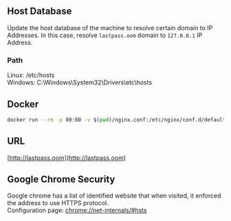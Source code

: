 ## Host Database
Update the host database of the machine to resolve certain domain to IP Addresses. In this case, resolve `lastpass.oom` domain to `127.0.0.1` IP Address.

### Path
Linux: /etc/hosts \
Windows: C:\Windows\System32\Drivers\etc\hosts

## Docker
```sh
docker run --rm -p 80:80 -v $(pwd)/nginx.conf:/etc/nginx/conf.d/default.conf -v $(pwd)/welcome.html:/opt/lastpass/www/index.html nginx
```

## URL
[http://lastpass.oom](http://lastpass.oom)

## Google Chrome Security
Google chrome has a list of identified website that when visited, it enforced the address to use HTTPS protocol. \
Configuration page: [chrome://net-internals/#hsts](chrome://net-internals/#hsts)

